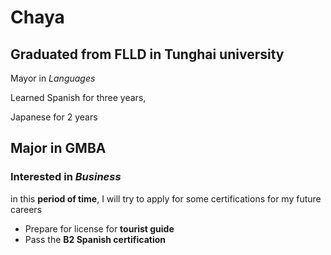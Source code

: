 # Chaya

## Graduated from FLLD in Tunghai university

 Mayor in  *Languages* 
<p>Learned Spanish for three years, <p>Japanese for 2 years

## Major in GMBA 

### Interested in *Business* 

in this  __period of time__, I will try to apply for some certifications for my future careers 

- Prepare for license for __tourist guide__
- Pass the __B2 Spanish certification__